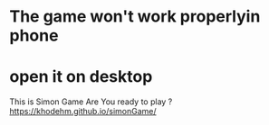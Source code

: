 # The game won't work properlyin phone
# open it on desktop
This is Simon Game 
Are You ready to play ?
 https://khodehm.github.io/simonGame/
 

